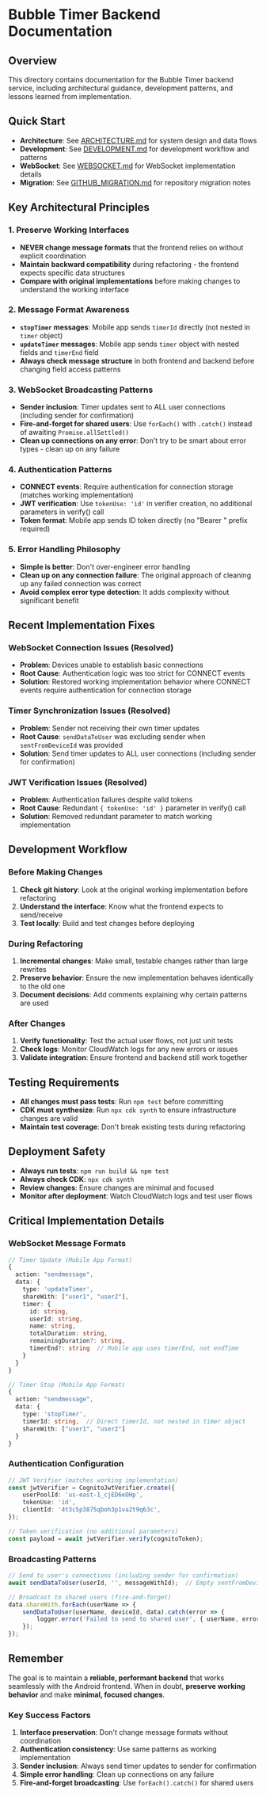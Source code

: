 # Bubble Timer Backend Documentation

## Overview

This directory contains documentation for the Bubble Timer backend service, including architectural guidance, development patterns, and lessons learned from implementation.

## Quick Start

- **Architecture**: See [ARCHITECTURE.md](./ARCHITECTURE.md) for system design and data flows
- **Development**: See [DEVELOPMENT.md](./DEVELOPMENT.md) for development workflow and patterns
- **WebSocket**: See [WEBSOCKET.md](./WEBSOCKET.md) for WebSocket implementation details
- **Migration**: See [GITHUB_MIGRATION.md](./GITHUB_MIGRATION.md) for repository migration notes

## Key Architectural Principles

### 1. Preserve Working Interfaces
- **NEVER change message formats** that the frontend relies on without explicit coordination
- **Maintain backward compatibility** during refactoring - the frontend expects specific data structures
- **Compare with original implementations** before making changes to understand the working interface

### 2. Message Format Awareness
- **`stopTimer` messages**: Mobile app sends `timerId` directly (not nested in `timer` object)
- **`updateTimer` messages**: Mobile app sends `timer` object with nested fields and `timerEnd` field
- **Always check message structure** in both frontend and backend before changing field access patterns

### 3. WebSocket Broadcasting Patterns
- **Sender inclusion**: Timer updates sent to ALL user connections (including sender for confirmation)
- **Fire-and-forget for shared users**: Use `forEach()` with `.catch()` instead of awaiting `Promise.allSettled()`
- **Clean up connections on any error**: Don't try to be smart about error types - clean up on any failure

### 4. Authentication Patterns
- **CONNECT events**: Require authentication for connection storage (matches working implementation)
- **JWT verification**: Use `tokenUse: 'id'` in verifier creation, no additional parameters in verify() call
- **Token format**: Mobile app sends ID token directly (no "Bearer " prefix required)

### 5. Error Handling Philosophy
- **Simple is better**: Don't over-engineer error handling
- **Clean up on any connection failure**: The original approach of cleaning up any failed connection was correct
- **Avoid complex error type detection**: It adds complexity without significant benefit

## Recent Implementation Fixes

### WebSocket Connection Issues (Resolved)
- **Problem**: Devices unable to establish basic connections
- **Root Cause**: Authentication logic was too strict for CONNECT events
- **Solution**: Restored working implementation behavior where CONNECT events require authentication for connection storage

### Timer Synchronization Issues (Resolved)
- **Problem**: Sender not receiving their own timer updates
- **Root Cause**: `sendDataToUser` was excluding sender when `sentFromDeviceId` was provided
- **Solution**: Send timer updates to ALL user connections (including sender for confirmation)

### JWT Verification Issues (Resolved)
- **Problem**: Authentication failures despite valid tokens
- **Root Cause**: Redundant `{ tokenUse: 'id' }` parameter in verify() call
- **Solution**: Removed redundant parameter to match working implementation

## Development Workflow

### Before Making Changes
1. **Check git history**: Look at the original working implementation before refactoring
2. **Understand the interface**: Know what the frontend expects to send/receive
3. **Test locally**: Build and test changes before deploying

### During Refactoring
1. **Incremental changes**: Make small, testable changes rather than large rewrites
2. **Preserve behavior**: Ensure the new implementation behaves identically to the old one
3. **Document decisions**: Add comments explaining why certain patterns are used

### After Changes
1. **Verify functionality**: Test the actual user flows, not just unit tests
2. **Check logs**: Monitor CloudWatch logs for any new errors or issues
3. **Validate integration**: Ensure frontend and backend still work together

## Testing Requirements

- **All changes must pass tests**: Run `npm test` before committing
- **CDK must synthesize**: Run `npx cdk synth` to ensure infrastructure changes are valid
- **Maintain test coverage**: Don't break existing tests during refactoring

## Deployment Safety

- **Always run tests**: `npm run build && npm test`
- **Always check CDK**: `npx cdk synth`
- **Review changes**: Ensure changes are minimal and focused
- **Monitor after deployment**: Watch CloudWatch logs and test user flows

## Critical Implementation Details

### WebSocket Message Formats
```typescript
// Timer Update (Mobile App Format)
{
  action: "sendmessage",
  data: {
    type: 'updateTimer',
    shareWith: ["user1", "user2"],
    timer: {
      id: string,
      userId: string,
      name: string,
      totalDuration: string,
      remainingDuration?: string,
      timerEnd?: string  // Mobile app uses timerEnd, not endTime
    }
  }
}

// Timer Stop (Mobile App Format)
{
  action: "sendmessage",
  data: {
    type: 'stopTimer',
    timerId: string,  // Direct timerId, not nested in timer object
    shareWith: ["user1", "user2"]
  }
}
```

### Authentication Configuration
```typescript
// JWT Verifier (matches working implementation)
const jwtVerifier = CognitoJwtVerifier.create({
    userPoolId: 'us-east-1_cjED6eOHp',
    tokenUse: 'id',
    clientId: '4t3c5p3875qboh3p1va2t9q63c',
});

// Token verification (no additional parameters)
const payload = await jwtVerifier.verify(cognitoToken);
```

### Broadcasting Patterns
```typescript
// Send to user's connections (including sender for confirmation)
await sendDataToUser(userId, '', messageWithId);  // Empty sentFromDeviceId = send to ALL

// Broadcast to shared users (fire-and-forget)
data.shareWith.forEach(userName => {
    sendDataToUser(userName, deviceId, data).catch(error => {
        logger.error('Failed to send to shared user', { userName, error: error.message });
    });
});
```

## Remember

The goal is to maintain a **reliable, performant backend** that works seamlessly with the Android frontend. When in doubt, **preserve working behavior** and make **minimal, focused changes**.

### Key Success Factors
1. **Interface preservation**: Don't change message formats without coordination
2. **Authentication consistency**: Use same patterns as working implementation
3. **Sender inclusion**: Always send timer updates to sender for confirmation
4. **Simple error handling**: Clean up connections on any failure
5. **Fire-and-forget broadcasting**: Use `forEach().catch()` for shared users
